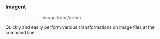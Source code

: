 ### Imagent

> > > _image transformer_

Quickly and easily perform various transformations on image files at the command line.
